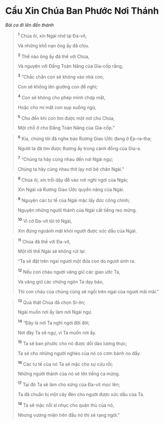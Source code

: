# Cầu Xin Chúa Ban Phước Nơi Thánh
*Bài ca đi lên đền thánh*

> <sup><b>1</b></sup> Chúa ôi, xin Ngài nhớ lại Ða-vít,
> 
> Và những khổ nạn ông ấy đã chịu.
> 
> <sup><b>2</b></sup> Thể nào ông ấy đã thề với Chúa,
> 
> Và nguyện với Ðấng Toàn Năng của Gia-cốp rằng,
> 
> <sup><b>3</b></sup> “Chắc chắn con sẽ không vào nhà con;
> 
> Con sẽ không lên giường con để nghỉ;
> 
> <sup><b>4</b></sup> Con sẽ không cho phép mình chợp mắt,
> 
> Hoặc cho mí mắt con sụp xuống ngủ,
> 
> <sup><b>5</b></sup> Cho đến khi con tìm được một nơi cho Chúa,
> 
> Một chỗ ở cho Ðấng Toàn Năng của Gia-cốp.”
>


> <sup><b>6</b></sup> Kìa, chúng tôi đã nghe báo Rương Giao Ước đang ở Ép-ra-tha;
> 
> Người ta đã tìm được Rương ấy trong cánh đồng của Gia-a.
> 
> <sup><b>7</b></sup> “Chúng ta hãy cùng nhau đến nơi Ngài ngự;
> 
> Chúng ta hãy cùng nhau thờ lạy nơi bệ chân Ngài.”
>


> <sup><b>8</b></sup> Chúa ôi, xin trỗi dậy để vào nơi nghỉ ngơi của Ngài;
> 
> Xin Ngài và Rương Giao Ước quyền năng của Ngài.
> 
> <sup><b>9</b></sup> Nguyện các tư tế của Ngài mặc lấy đức công chính;
> 
> Nguyện những người thánh của Ngài cất tiếng reo mừng.
> 
> <sup><b>10</b></sup> Vì cớ Ða-vít tôi tớ Ngài,
> 
> Xin đừng ngoảnh mặt khỏi người được xức dầu của Ngài.
>


> <sup><b>11</b></sup> Chúa đã thề với Ða-vít,
> 
> Một lời thề Ngài sẽ không rút lại:
> 
> “Ta sẽ đặt trên ngai ngươi một đứa con do ngươi sinh ra.
> 
> <sup><b>12</b></sup> Nếu con cháu ngươi vâng giữ các giao ước Ta,
> 
> Và vâng giữ các chứng ngôn Ta dạy bảo,
> 
> Thì con cháu của chúng cũng sẽ ngồi trên ngai của ngươi mãi mãi.”
>


> <sup><b>13</b></sup> Quả thật Chúa đã chọn Si-ôn;
> 
> Ngài muốn nơi ấy làm nơi Ngài ngự.
> 
> <sup><b>14</b></sup> “Ðây là nơi Ta nghỉ ngơi đời đời;
> 
> Nơi đây Ta sẽ ngự, vì Ta muốn nơi ấy.
> 
> <sup><b>15</b></sup> Ta sẽ ban phước cho nó được dồi dào lương thực;
> 
> Ta sẽ cho những người nghèo của nó có cơm bánh no đầy.
> 
> <sup><b>16</b></sup> Các tư tế của nó Ta sẽ mặc cho sự cứu rỗi;
> 
> Những người thánh của nó sẽ lớn tiếng ca mừng.
> 
> <sup><b>17</b></sup> Tại đó Ta sẽ làm cho sừng của Ða-vít mọc lên;
> 
> Ta đã chuẩn bị một cây đèn cho người được xức dầu của Ta.
> 
> <sup><b>18</b></sup> Ta sẽ mặc nỗi sỉ nhục cho quân thù của nó,
> 
> Nhưng vương miện trên đầu nó thì sẽ rạng ngời.”
>

